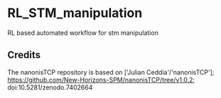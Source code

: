 # RL_STM_manipulation
RL based automated workflow for stm manipulation

## Credits

The nanonisTCP repository is based on ['Julian Ceddia'/'nanonisTCP']; https://github.com/New-Horizons-SPM/nanonisTCP/tree/v1.0.2; doi:10.5281/zenodo.7402664